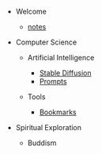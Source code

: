 - Welcome
    - [notes](README.md)

- Computer Science

    - Artificial Intelligence
    
        - [Stable Diffusion](stable-diffusion.md)
        - [Prompts](prompts.md)
    
    - Tools
        
        - [Bookmarks](bookmarks.md)

- Spiritual Exploration

    - Buddism
    